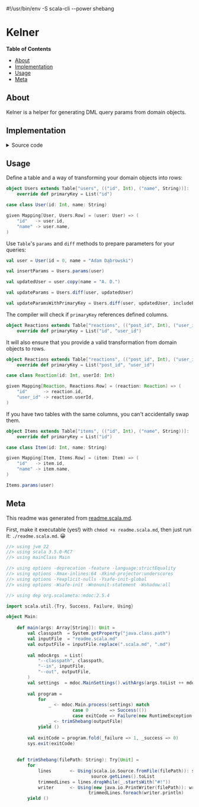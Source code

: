 #!/usr/bin/env -S scala-cli --power shebang
# Kelner

**Table of Contents**

- [About](#about)
- [Implementation](#implementation)
- [Usage](#usage)
- [Meta](#meta)


## About

Kelner is a helper for generating DML query params from domain objects. 

## Implementation

<details>
<summary>Source code</summary>

```scala mdoc
type TupleConsistsOf[A <: Tuple, B] = A match
    case B *: tail  => TupleConsistsOf[tail, B]
    case EmptyTuple => DummyImplicit
    case _          => Nothing

type Of[A] = [X <: Tuple] =>> TupleConsistsOf[X, A]
```

```scala mdoc
type Column[VALUE] = (String & Singleton, VALUE)

type ColumnNames[T <: NonEmptyTuple] <: Tuple = T match
    case (name, ?) *: tail => name *: ColumnNames[tail]
    case _                 => EmptyTuple

trait Mapping[-DOMAIN, ROW <: (String & Singleton, NonEmptyTuple)]:
    def encode(a: DOMAIN): Tuple.Elem[ROW, 1]

trait Table[NAME <: String & Singleton, COLUMNS <: NonEmptyTuple : Of[Column[?]]]:
    type Columns = COLUMNS
    type Row     = (NAME, COLUMNS)
    
    given CanEqual[Tuple.Union[Columns], Tuple.Union[Columns]] = CanEqual.derived
    
    def primaryKey: List[Tuple.Union[ColumnNames[Columns]]]
    
    def params[A](data: A)(using e: Mapping[A, Row]): List[Tuple.Union[Columns]] =
        e.encode(data).toList
    
    def diff[A](
        before:            A,
        after:             A,
        includePrimaryKey: Boolean = false,
    )(
        using Mapping[A, Row],
    ): List[Tuple.Union[Columns]] =
        val columnsBefore = params(before)
        val columnsAfter  = params(after)
        
        columnsBefore.zip(columnsAfter).collect:
            case ((name, _), y) if includePrimaryKey && primaryKey.contains(name) => y 
            case (x,         y) if x != y                                         => y
```

</details>

## Usage

Define a table and a way of transforming your domain objects into rows:

```scala mdoc
object Users extends Table["users", (("id", Int), ("name", String))]:
    override def primaryKey = List("id")

case class User(id: Int, name: String)

given Mapping[User, Users.Row] = (user: User) => (
    "id"   -> user.id,
    "name" -> user.name,
)
```

Use `Table`'s `params` and `diff` methods to prepare parameters for your queries:

```scala mdoc
val user = User(id = 0, name = "Adam Dąbrowski")

val insertParams = Users.params(user)

val updatedUser = user.copy(name = "A. D.")

val updateParams = Users.diff(user, updatedUser)

val updateParamsWithPrimaryKey = Users.diff(user, updatedUser, includePrimaryKey = true)
```

The compiler will check if `primaryKey` references defined columns.

```scala mdoc:fail ignore
object Reactions extends Table["reactions", (("post_id", Int), ("user_id", Int))]:
    override def primaryKey = List("id", "user_id")
```

It will also ensure that you provide a valid transformation from domain objects to rows.

```scala mdoc:fail ignore
object Reactions extends Table["reactions", (("post_id", Int), ("user_id", Int))]:
    override def primaryKey = List("post_id", "user_id")

case class Reaction(id: Int, userId: Int)

given Mapping[Reaction, Reactions.Row] = (reaction: Reaction) => (
    "id"      -> reaction.id,
    "user_id" -> reaction.userId,
)
```

If you have two tables with the same columns, you can't accidentally swap them.

```scala mdoc:fail ignore
object Items extends Table["items", (("id", Int), ("name", String))]:
    override def primaryKey = List("id")

case class Item(id: Int, name: String)

given Mapping[Item, Items.Row] = (item: Item) => (
    "id"   -> item.id,
    "name" -> item.name,
)

Items.params(user)
```


## Meta

This readme was generated from [readme.scala.md](readme.scala.md). 

First, make it executable (yes!) with `chmod +x readme.scala.md`, then just run it: `./readme.scala.md`. 😀

```scala mdoc:invisible raw
//> using jvm 22
//> using scala 3.5.0-RC7
//> using mainClass Main

//> using options -deprecation -feature -language:strictEquality
//> using options -Xmax-inlines:64 -Xkind-projector:underscores
//> using options -Yexplicit-nulls -Ysafe-init-global
//> using options -Wsafe-init -Wnonunit-statement -Wshadow:all

//> using dep org.scalameta::mdoc:2.5.4
```

```scala mdoc:invisible raw
import scala.util.{Try, Success, Failure, Using}

object Main:
   
    def main(args: Array[String]): Unit =
        val classpath  = System.getProperty("java.class.path")
        val inputFile  = "readme.scala.md"
        val outputFile = inputFile.replace(".scala.md", ".md")
        
        val mdocArgs  = List(
            "--classpath", classpath,
            "--in", inputFile,
            "--out", outputFile,
        )
        val settings  = mdoc.MainSettings().withArgs(args.toList ++ mdocArgs)
        
        val program =
            for
                _ <- mdoc.Main.process(settings) match
                         case 0        => Success(())
                         case exitCode => Failure(new RuntimeException(s"mdoc failed with exit code $exitCode"))
                _ <- trimShebang(outputFile)
            yield ()
        
        val exitCode = program.fold(_failure => 1, _success => 0)
        sys.exit(exitCode)
    
    
    def trimShebang(filePath: String): Try[Unit] =
        for
            lines       <- Using(scala.io.Source.fromFile(filePath)): source =>
                                source.getLines().toList
            trimmedLines = lines.dropWhile(_.startsWith("#!"))
            writer      <- Using(new java.io.PrintWriter(filePath)): writer =>
                               trimmedLines.foreach(writer.println)
        yield ()
```
